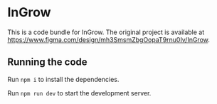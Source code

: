 
  # InGrow

  This is a code bundle for InGrow. The original project is available at https://www.figma.com/design/mh3SmsmZbgOopaT9rnu0Iv/InGrow.

  ## Running the code

  Run `npm i` to install the dependencies.

  Run `npm run dev` to start the development server.
  